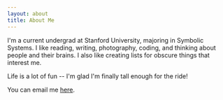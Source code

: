 ```yaml
---
layout: about
title: About Me
---
```


I'm a current undergrad at Stanford University, majoring in Symbolic Systems. I like reading, writing, photography, coding, and thinking about people and their brains. I also like creating lists for obscure things that interest me.

Life is a lot of fun -- I'm glad I'm finally tall enough for the ride!

You can email me [here](mailto:smaples@stanford.edu).